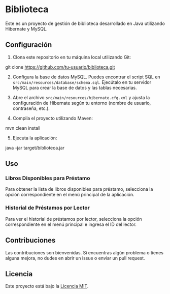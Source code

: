 # Biblioteca

Este es un proyecto de gestión de biblioteca desarrollado en Java utilizando Hibernate y MySQL.

## Configuración

1. Clona este repositorio en tu máquina local utilizando Git:

git clone https://github.com/tu-usuario/biblioteca.git


2. Configura la base de datos MySQL. Puedes encontrar el script SQL en `src/main/resources/database/schema.sql`. Ejecútalo en tu servidor MySQL para crear la base de datos y las tablas necesarias.

3. Abre el archivo `src/main/resources/hibernate.cfg.xml` y ajusta la configuración de Hibernate según tu entorno (nombre de usuario, contraseña, etc.).

4. Compila el proyecto utilizando Maven:

mvn clean install


5. Ejecuta la aplicación:

java -jar target/biblioteca.jar


## Uso

### Libros Disponibles para Préstamo

Para obtener la lista de libros disponibles para préstamo, selecciona la opción correspondiente en el menú principal de la aplicación.

### Historial de Préstamos por Lector

Para ver el historial de préstamos por lector, selecciona la opción correspondiente en el menú principal e ingresa el ID del lector.

## Contribuciones

Las contribuciones son bienvenidas. Si encuentras algún problema o tienes alguna mejora, no dudes en abrir un issue o enviar un pull request.

## Licencia

Este proyecto está bajo la [Licencia MIT](LICENSE).

